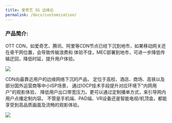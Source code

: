 ```yaml
---
title: 爱奇艺 5G 边缘云
permalink: /docs/customization/
---
```


### 产品简介:

OTT CDN，如爱奇艺、腾讯、阿里等CDN节点已经下沉到地市，如果移动网关还在骨干网位置，会导致传输浪费和 体验不佳，MEC部署到地市，可进一步降低传输迂回，降低时延，提升用户体验。

![](https://www.opendc.cn/assets/images/cdn.png)

CDN向最靠近用户的边缘网络下沉的产品， 定位于高校、酒店、商场、高铁以及部分国外运营商等中小ISP场景， 通过IOCP技术手段提升对应环境下"内网用户"的观影体验， 降低用户出口带宽压力。更可以通过定制播单方式，来引导网内用户点播定制内容。 不管是手机端、PAD端、VR设备还是智能电视/机顶盒，都能享受到高品质画面及流畅的观影体验。

![](https://www.opendc.cn/assets/images/aiqiyi-cdn.png)
